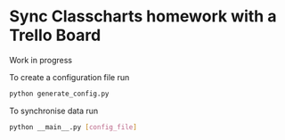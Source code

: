 # Sync Classcharts homework with a Trello Board

Work in progress

To create a configuration file run

```sh
python generate_config.py
```

To synchronise data run

```sh
python __main__.py [config_file]
```
